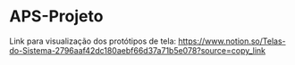 # APS-Projeto
Link para visualização dos protótipos de tela: https://www.notion.so/Telas-do-Sistema-2796aaf42dc180aebf66d37a71b5e078?source=copy_link
